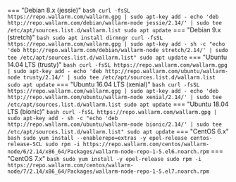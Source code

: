 === "Debian 8.x (jessie)"
    ``` bash
    curl -fsSL https://repo.wallarm.com/wallarm.gpg | sudo apt-key add -
    echo 'deb http://repo.wallarm.com/debian/wallarm-node jessie/2.14/' | sudo tee /etc/apt/sources.list.d/wallarm.list
    sudo apt update
    ```
=== "Debian 9.x (stretch)"
    ``` bash
    sudo apt install dirmngr
    curl -fsSL https://repo.wallarm.com/wallarm.gpg | sudo apt-key add -
    sh -c "echo 'deb http://repo.wallarm.com/debian/wallarm-node stretch/2.14/' | sudo tee /etc/apt/sources.list.d/wallarm.list"
    sudo apt update
    ```
=== "Ubuntu 14.04 LTS (trusty)"
    ``` bash
    curl -fsSL https://repo.wallarm.com/wallarm.gpg | sudo apt-key add -
    echo 'deb http://repo.wallarm.com/ubuntu/wallarm-node trusty/2.14/' | sudo tee /etc/apt/sources.list.d/wallarm.list
    sudo apt update
    ```
=== "Ubuntu 16.04 LTS (xenial)"
    ``` bash
    curl -fsSL https://repo.wallarm.com/wallarm.gpg | sudo apt-key add -
    echo 'deb http://repo.wallarm.com/ubuntu/wallarm-node xenial/2.14/' | sudo tee /etc/apt/sources.list.d/wallarm.list
    sudo apt update
    ```
=== "Ubuntu 18.04 LTS (bionic)"
    ``` bash
    curl -fsSL https://repo.wallarm.com/wallarm.gpg | sudo apt-key add -
    sh -c "echo 'deb http://repo.wallarm.com/ubuntu/wallarm-node bionic/2.14/' | sudo tee /etc/apt/sources.list.d/wallarm.list"
    sudo apt update
    ```
=== "CentOS 6.x"
    ``` bash
    sudo yum install --enablerepo=extras -y epel-release centos-release-SCL
    sudo rpm -i https://repo.wallarm.com/centos/wallarm-node/6/2.14/x86_64/Packages/wallarm-node-repo-1-5.el6.noarch.rpm
    ```
=== "CentOS 7.x"
    ``` bash
    sudo yum install -y epel-release
    sudo rpm -i https://repo.wallarm.com/centos/wallarm-node/7/2.14/x86_64/Packages/wallarm-node-repo-1-5.el7.noarch.rpm
    ```
